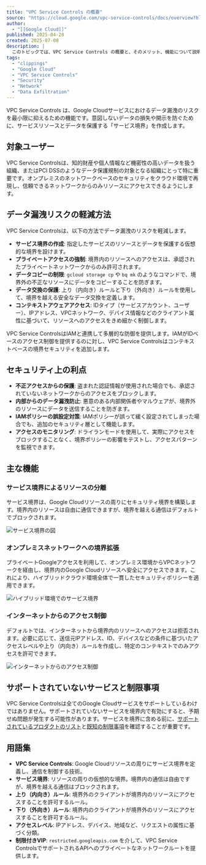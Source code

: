 ```yaml
---
title: "VPC Service Controls の概要"
source: "https://cloud.google.com/vpc-service-controls/docs/overview?hl=ja"
author:
  - "[[Google Cloud]]"
published: 2025-04-28
created: 2025-07-08
description: |
  このトピックでは、VPC Service Controls の概要と、そのメリット、機能について説明します。
tags:
  - "clippings"
  - "Google Cloud"
  - "VPC Service Controls"
  - "Security"
  - "Network"
  - "Data Exfiltration"
---
```


VPC Service Controls は、Google Cloudサービスにおけるデータ漏洩のリスクを最小限に抑えるための機能です。意図しないデータの損失や開示を防ぐために、サービスリソースとデータを保護する「サービス境界」を作成します。

## 対象ユーザー

VPC Service Controlsは、知的財産や個人情報など機密性の高いデータを扱う組織、またはPCI DSSのようなデータ保護規制の対象となる組織にとって特に重要です。オンプレミスのネットワークベースのセキュリティをクラウド環境で再現し、信頼できるネットワークからのみリソースにアクセスできるようにします。

## データ漏洩リスクの軽減方法

VPC Service Controlsは、以下の方法でデータ漏洩のリスクを軽減します。

* **サービス境界の作成**: 指定したサービスのリソースとデータを保護する仮想的な境界を設けます。
* **プライベートアクセスの強制**: 境界内のリソースへのアクセスは、承認されたプライベートネットワークからのみ許可されます。
* **データコピーの制限**: `gcloud storage cp` や `bq mk` のようなコマンドで、境界外の不正なリソースにデータをコピーすることを防ぎます。
* **データ交換の保護**: 上り（内向き）ルールと下り（外向き）ルールを使用して、境界を越える安全なデータ交換を定義します。
* **コンテキストアウェアアクセス**: IDタイプ（サービスアカウント、ユーザー）、IPアドレス、VPCネットワーク、デバイス情報などのクライアント属性に基づいて、リソースへのアクセスをきめ細かく制御します。

VPC Service ControlsはIAMと連携して多層的な防御を提供します。IAMがIDベースのアクセス制御を提供するのに対し、VPC Service Controlsはコンテキストベースの境界セキュリティを追加します。

## セキュリティ上の利点

* **不正アクセスからの保護**: 盗まれた認証情報が使用された場合でも、承認されていないネットワークからのアクセスをブロックします。
* **内部からのデータ漏洩防止**: 悪意のある内部関係者やマルウェアが、境界外のリソースにデータを送信することを防ぎます。
* **IAMポリシーの誤設定対策**: IAMポリシーが誤って緩く設定されてしまった場合でも、追加のセキュリティ層として機能します。
* **アクセスのモニタリング**: ドライランモードを使用して、実際にアクセスをブロックすることなく、境界ポリシーの影響をテストし、アクセスパターンを監視できます。

## 主な機能

### サービス境界によるリソースの分離

サービス境界は、Google Cloudリソースの周りにセキュリティ境界を構築します。境界内のリソースは自由に通信できますが、境界を越える通信はデフォルトでブロックされます。

![サービス境界の図](https://cloud.google.com/static/vpc-service-controls/images/service_perimeter.png?hl=ja)

### オンプレミスネットワークへの境界拡張

プライベートGoogleアクセスを利用して、オンプレミス環境からVPCネットワークを経由し、境界内のGoogle Cloudリソースへ安全にアクセスできます。これにより、ハイブリッドクラウド環境全体で一貫したセキュリティポリシーを適用できます。

![ハイブリッド環境でのサービス境界](https://cloud.google.com/static/vpc-service-controls/images/service_perimeter_private.png?hl=ja)

### インターネットからのアクセス制御

デフォルトでは、インターネットから境界内のリソースへのアクセスは拒否されます。必要に応じて、送信元IPアドレス、ID、デバイスなどの条件に基づいたアクセスレベルや上り（内向き）ルールを作成し、特定のコンテキストでのみアクセスを許可できます。

![インターネットからのアクセス制御](https://cloud.google.com/static/vpc-service-controls/images/service_perimeter_internet.png?hl=ja)

## サポートされていないサービスと制限事項

VPC Service Controlsは全てのGoogle Cloudサービスをサポートしているわけではありません。サポートされていないサービスを境界内で有効にすると、予期せぬ問題が発生する可能性があります。サービスを境界に含める前に、[サポートされているプロダクトのリスト](https://cloud.google.com/vpc-service-controls/docs/supported-products?hl=ja)と[既知の制限事項](https://cloud.google.com/vpc-service-controls/docs/supported-products?hl=ja#service-limitations)を確認することが重要です。

## 用語集

* **VPC Service Controls**: Google Cloudリソースの周りにサービス境界を定義し、通信を制御する技術。
* **サービス境界**: リソースの周りの仮想的な境界。境界内の通信は自由ですが、境界を越える通信はブロックされます。
* **上り（内向き）ルール**: 境界外のクライアントが境界内のリソースにアクセスすることを許可するルール。
* **下り（外向き）ルール**: 境界内のクライアントが境界外のリソースにアクセスすることを許可するルール。
* **アクセスレベル**: IPアドレス、デバイス、地域など、リクエストの属性に基づく分類。
* **制限付きVIP**: `restricted.googleapis.com` を介して、VPC Service ControlsでサポートされるAPIへのプライベートなネットワークルートを提供します。
